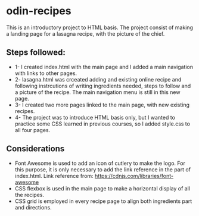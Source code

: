 # odin-recipes

This is an introductory project to HTML basis.
The project consist of making a landing page for a lasagna recipe,
with the picture of the chief.

## Steps followed:
* 1- I created index.html with the main page and I added a main navigation with links to other pages.
* 2- lasagna.html was crceated adding and existing online recipe and following instrcutions of writing ingredients needed, steps to follow and a picture of the recipe. The main navigation menu is still in this new page.
* 3- I created two more pages linked to the main page, with new existing recipes.
* 4- The project was to introduce HTML basis only, but I wanted to practice some CSS learned in previous courses, so I added style.css to all four pages.

## Considerations
* Font Awesome is used to add an icon of cutlery to make the logo. For this purpose, it is only necessary to add the link reference in the <head> part of index.html. Link reference from: https://cdnjs.com/libraries/font-awesome
* CSS flexbox is used in the main page to make a horizontal display of all the recipes.
* CSS grid is employed in every recipe page to align both ingredients part and directions.
